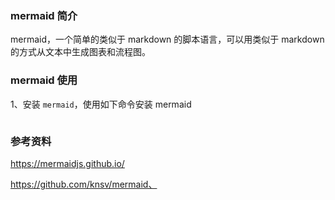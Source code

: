 

### mermaid 简介
mermaid，一个简单的类似于 markdown 的脚本语言，可以用类似于 markdown 的方式从文本中生成图表和流程图。

### mermaid 使用
1、安装 `mermaid`，使用如下命令安装 mermaid
```markdown

```

### 参考资料
https://mermaidjs.github.io/

https://github.com/knsv/mermaid、
